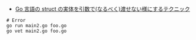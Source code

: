 - [Go 言語の struct の実体を引数で(なるべく)渡せない様にするテクニック](https://mattn.kaoriya.net/software/lang/go/20200221113026.htm)

```
# Error
go run main2.go foo.go
go vet main2.go foo.go
```
